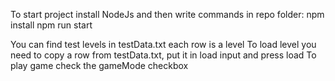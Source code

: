 To start project install NodeJs and then write commands in repo folder:
npm install
npm run start

You can find test levels in testData.txt
each row is a level
To load level you need to copy a row from testData.txt, put it in load input and press load
To play game check the gameMode checkbox